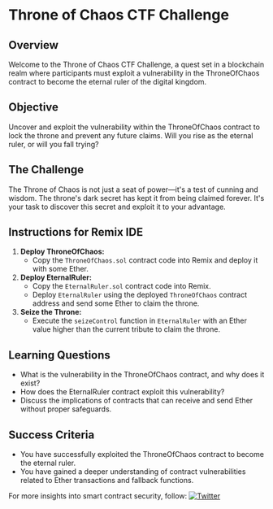 # Throne of Chaos CTF Challenge

## Overview

Welcome to the Throne of Chaos CTF Challenge, a quest set in a blockchain realm where participants must exploit a vulnerability in the ThroneOfChaos contract to become the eternal ruler of the digital kingdom.

## Objective

Uncover and exploit the vulnerability within the ThroneOfChaos contract to lock the throne and prevent any future claims. Will you rise as the eternal ruler, or will you fall trying?

## The Challenge

The Throne of Chaos is not just a seat of power—it's a test of cunning and wisdom. The throne's dark secret has kept it from being claimed forever. It's your task to discover this secret and exploit it to your advantage.

## Instructions for Remix IDE

1. **Deploy ThroneOfChaos:**
   - Copy the `ThroneOfChaos.sol` contract code into Remix and deploy it with some Ether.
2. **Deploy EternalRuler:**
   - Copy the `EternalRuler.sol` contract code into Remix.
   - Deploy `EternalRuler` using the deployed `ThroneOfChaos` contract address and send some Ether to claim the throne.
3. **Seize the Throne:**
   - Execute the `seizeControl` function in `EternalRuler` with an Ether value higher than the current tribute to claim the throne.

## Learning Questions

- What is the vulnerability in the ThroneOfChaos contract, and why does it exist?
- How does the EternalRuler contract exploit this vulnerability?
- Discuss the implications of contracts that can receive and send Ether without proper safeguards.

## Success Criteria

- You have successfully exploited the ThroneOfChaos contract to become the eternal ruler.
- You have gained a deeper understanding of contract vulnerabilities related to Ether transactions and fallback functions.

For more insights into smart contract security, follow: [![Twitter](https://img.shields.io/twitter/url/https/twitter.com/cloudposse.svg?style=social&label=Follow%20%40lmc_security)](https://twitter.com/lmc_security)
